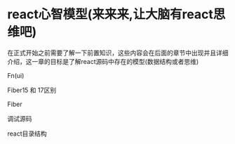 # react心智模型(来来来,让大脑有react思维吧)

​	在正式开始之前需要了解一下前置知识，这些内容会在后面的章节中出现并且详细介绍，这一章的目标是了解react源码中存在的模型(数据结构或者思维)

Fn(ui)

Fiber15 和 17区别

Fiber

调试源码

react目录结构